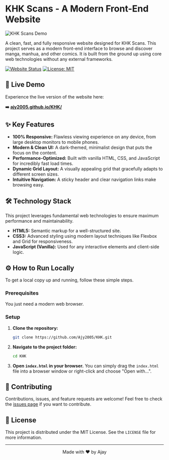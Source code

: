 # KHK Scans - A Modern Front-End Website

![KHK Scans Demo](./demo.gif)

A clean, fast, and fully responsive website designed for KHK Scans. This project serves as a modern front-end interface to browse and discover manga, manhua, and other comics. It is built from the ground up using core web technologies without any external frameworks.

[![Website Status](https://img.shields.io/website?up_message=online&url=https%3A%2F%2Fajy2005.github.io%2FKHK%2F)](https://ajy2005.github.io/KHK/)
[![License: MIT](https://img.shields.io/badge/License-MIT-blue.svg)](https://opensource.org/licenses/MIT)

## 🚀 Live Demo

Experience the live version of the website here:

**➡️ [ajy2005.github.io/KHK/](https://ajy2005.github.io/KHK/)**

## ✨ Key Features

*   **100% Responsive:** Flawless viewing experience on any device, from large desktop monitors to mobile phones.
*   **Modern & Clean UI:** A dark-themed, minimalist design that puts the focus on the content.
*   **Performance-Optimized:** Built with vanilla HTML, CSS, and JavaScript for incredibly fast load times.
*   **Dynamic Grid Layout:** A visually appealing grid that gracefully adapts to different screen sizes.
*   **Intuitive Navigation:** A sticky header and clear navigation links make browsing easy.

## 🛠️ Technology Stack

This project leverages fundamental web technologies to ensure maximum performance and maintainability.

*   **HTML5:** Semantic markup for a well-structured site.
*   **CSS3:** Advanced styling using modern layout techniques like Flexbox and Grid for responsiveness.
*   **JavaScript (Vanilla):** Used for any interactive elements and client-side logic.

## ⚙️ How to Run Locally

To get a local copy up and running, follow these simple steps.

### Prerequisites

You just need a modern web browser.

### Setup

1.  **Clone the repository:**
    ```bash
    git clone https://github.com/Ajy2005/KHK.git
    ```

2.  **Navigate to the project folder:**
    ```bash
    cd KHK
    ```

3.  **Open `index.html` in your browser.**
    You can simply drag the `index.html` file into a browser window or right-click and choose "Open with...".

## 🤝 Contributing

Contributions, issues, and feature requests are welcome! Feel free to check the [issues page](https://github.com/Ajy2005/KHK/issues) if you want to contribute.

## 📄 License

This project is distributed under the MIT License. See the `LICENSE` file for more information.

---

<p align="center">
  Made with ❤️ by Ajay
</p>
